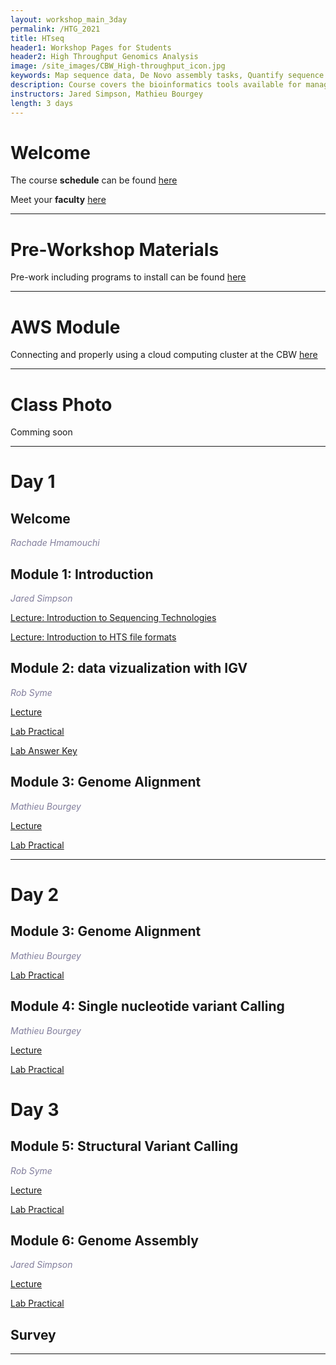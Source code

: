 ```yaml
---
layout: workshop_main_3day
permalink: /HTG_2021
title: HTseq
header1: Workshop Pages for Students
header2: High Throughput Genomics Analysis 
image: /site_images/CBW_High-throughput_icon.jpg
keywords: Map sequence data, De Novo assembly tasks, Quantify sequence data
description: Course covers the bioinformatics tools available for managing and interpreting high-throughput sequencing data, where the focus is on Illumina reads although information is applicable to all sequencer reads. 
instructors: Jared Simpson, Mathieu Bourgey
length: 3 days
---
```


# Welcome <a id="welcome"></a>

The course **schedule** can be found [here](https://bioinformaticsdotca.github.io/HTG_2021_schedule)

Meet your **faculty** [here]()
  

***

# Pre-Workshop Materials <a id="preworkshop"></a>

Pre-work including programs to install can be found [here](https://forms.gle/yFoqNwLyo3LGxmXs5)

***

# AWS Module <a id="preworkshop"></a>

Connecting and properly using a cloud computing cluster at the CBW [here](https://bioinformaticsdotca.github.io/AWS_v2_2021)
***

# Class Photo
 
Comming soon


***

# Day 1 <a id="day1"></a>

## Welcome

*<font color="#827e9c">Rachade Hmamouchi</font>*



## Module 1: Introduction

*<font color="#827e9c">Jared Simpson</font>* 

[Lecture:  Introduction to Sequencing Technologies](https://drive.google.com/file/d/1MJipArV8SUc_7arXiXkNbQ1QTidLfqf4/view?usp=sharing)


[Lecture: Introduction to HTS file formats](https://drive.google.com/file/d/1Q0rPo53ICrNhkKsPMJVawmPgevC7Eh63/view?usp=sharing)

## Module 2: data vizualization with IGV

*<font color="#827e9c">Rob Syme</font>* 

[Lecture]()

[Lab Practical]()

[Lab Answer Key]()   
  

## Module 3: Genome Alignment

*<font color="#827e9c">Mathieu Bourgey</font>* 

[Lecture](https://drive.google.com/file/d/15hy-fOn7rQHxPEPaXmhNZ-1_N-R_Sfm0/view?usp=sharing)

[Lab Practical](https://bioinformaticsdotca.github.io/htg_2021_module3_lab) 

***

# Day 2 <a id="day2"></a>

## Module 3: Genome Alignment

*<font color="#827e9c">Mathieu Bourgey</font>* 

[Lab Practical](https://bioinformaticsdotca.github.io/htg_2021_module3_lab) 

## Module 4: Single nucleotide variant Calling

*<font color="#827e9c">Mathieu Bourgey</font>* 

[Lecture](https://drive.google.com/file/d/1CcqgplR1KD7TdLOaK_ZqifAqzNy7ZIrv/view?usp=sharing)

[Lab Practical](https://bioinformaticsdotca.github.io/htg_2021_module4_lab)  


# Day 3 <a id="day3"></a>

## Module 5: Structural Variant Calling

*<font color="#827e9c">Rob Syme</font>* 

[Lecture]()

[Lab Practical]()  

## Module 6: Genome Assembly

*<font color="#827e9c">Jared Simpson</font>* 

[Lecture](https://drive.google.com/file/d/1AlEzENO7255ymBqUzNNVv5nx9OTgEddp/view?usp=sharing)

[Lab Practical](https://github.com/bioinformatics-ca/HTG_2021/blob/master/Module6/Module6_lab.md)



## Survey
***



  
  
